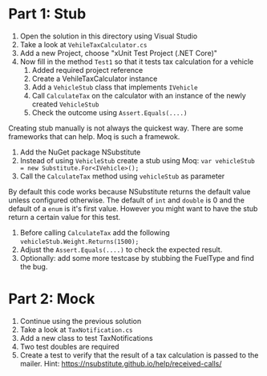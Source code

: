 # Part 1: Stub

1. Open the solution in this directory using Visual Studio
1. Take a look at `VehileTaxCalculator.cs`
1. Add a new Project, choose "xUnit Test Project (.NET Core)"
1. Now fill in the method `Test1` so that it tests tax calculation for a vehicle
    1. Added required project reference
    1. Create a VehileTaxCalculator instance
	1. Add a `VehicleStub` class that implements `IVehicle`
    1. Call `CalculateTax` on the calculator with an instance of the newly created `VehicleStub`
    1. Check the outcome using `Assert.Equals(....)`

Creating stub manually is not always the quickest way. There are some frameworks that can help. Moq is such a framewok.
1. Add the NuGet package NSubstitute
1. Instead of using `VehicleStub` create a stub using Moq: `var vehicleStub = new Substitute.For<IVehicle>();`
1. Call the `CalculateTax` method using `vehicleStub` as parameter

By default this code works because NSubstitute returns the default value unless configured otherwise. The default of `int` and `double` is 0 and the default of a `enum` is it's first value.
However you might want to have the stub return a certain value for this test.
1. Before calling `CalculateTax` add the following `vehicleStub.Weight.Returns(1500);`
1. Adjust the `Assert.Equals(....)` to check the expected result.
1. Optionally: add some more testcase by stubbing the FuelType and find the bug.

# Part 2: Mock

1. Continue using the previous solution
1. Take a look at `TaxNotification.cs`
1. Add a new class to test TaxNotifications
1. Two test doubles are required
1. Create a test to verify that the result of a tax calculation is passed to the mailer. Hint: https://nsubstitute.github.io/help/received-calls/
